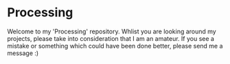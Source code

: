 # Processing
Welcome to my 'Processing' repository. Whlist you are looking around my projects, please take into consideration that I am an amateur. If you see a mistake or something which could have been done better, please send me a message :)
